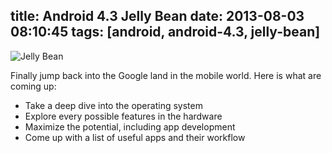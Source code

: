 title: Android 4.3 Jelly Bean
date: 2013-08-03 08:10:45
tags: [android, android-4.3, jelly-bean]
---

![Jelly Bean](http://www.android.com/images/whatsnew/jb-new-logo.png)

Finally jump back into the Google land in the mobile world. Here is what are
coming up:

-  Take a deep dive into the operating system
-  Explore every possible features in the hardware
-  Maximize the potential, including app development
-  Come up with a list of useful apps and their workflow

